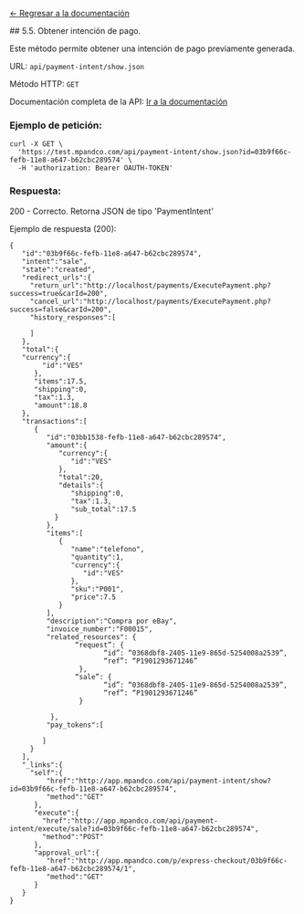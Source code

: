 [<- Regresar a la documentación]({{site.baseurl}}/)

<div id="step55"></div>
## 5.5. Obtener intención de pago.

Este método permite obtener una intención de pago previamente generada.

URL: `api/payment-intent/show.json`

Método HTTP: `GET`

Documentación completa de la API:
[Ir a la documentación](https://test.mpandco.com/docs#get--api-payment-intent-show.json)

### Ejemplo de petición:

    curl -X GET \
      'https://test.mpandco.com/api/payment-intent/show.json?id=03b9f66c-fefb-11e8-a647-b62cbc289574' \
      -H 'authorization: Bearer OAUTH-TOKEN'

### Respuesta:

200 - Correcto. Retorna JSON de tipo 'PaymentIntent'

Ejemplo de respuesta (200):

    {
       "id":"03b9f66c-fefb-11e8-a647-b62cbc289574",
       "intent":"sale",
       "state":"created",
       "redirect_urls":{
         "return_url":"http://localhost/payments/ExecutePayment.php?success=true&carId=200",
         "cancel_url":"http://localhost/payments/ExecutePayment.php?success=false&carId=200",
         "history_responses":[

         ]
       },
       "total":{
       "currency":{
            "id":"VES"
          },
          "items":17.5,
          "shipping":0,
          "tax":1.3,
          "amount":18.8
       },
       "transactions":[
          {
             "id":"03bb1538-fefb-11e8-a647-b62cbc289574",
             "amount":{
                "currency":{
                   "id":"VES"
                },
                "total":20,
                "details":{
                   "shipping":0,
                   "tax":1.3,
                   "sub_total":17.5
               }
             },
             "items":[
                {
                   "name":"telefono",
                   "quantity":1,
                   "currency":{
                      "id":"VES"
                   },
                   "sku":"P001",
                   "price":7.5
                }
             ],
             "description":"Compra por eBay",
             "invoice_number":"F00015",
             "related_resources": {
                    “request”: {
                           “id”: “0368dbf8-2405-11e9-865d-5254008a2539”,
                           “ref”: “P1901293671246”
                     },
                    “sale”: {
                           “id”: “0368dbf8-2405-11e9-865d-5254008a2539”,
                           “ref”: “P1901293671246”
                     }

              },
             "pay_tokens":[

            ]
         }
       ],
       "_links":{
         "self":{
             "href":"http://app.mpandco.com/api/payment-intent/show?id=03b9f66c-fefb-11e8-a647-b62cbc289574",
             "method":"GET"
          },
          "execute":{
            "href":"http://app.mpandco.com/api/payment-intent/execute/sale?id=03b9f66c-fefb-11e8-a647-b62cbc289574",
            "method":"POST"
          },
          "approval_url":{
             "href":"http://app.mpandco.com/p/express-checkout/03b9f66c-fefb-11e8-a647-b62cbc289574/1",
             "method":"GET"
          }
       }
    }
